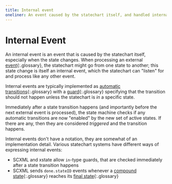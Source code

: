 ```yaml
---
title: Internal event
oneliner: An event caused by the statechart itself, and handled internally
---
```


# Internal Event

An internal event is an event that is caused by the statechart itself, especially when the state changes.  When processing an external [event](event.html){:.glossary}, the statechart might go from one state to another; this state change is itself an internal event, which the statechart can "listen" for and process like any other event.

Internal events are typically implemented as [automatic transitions](automatic-transition.html){:.glossary} with a [guard](guard.html){:.glossary} specifying that the transition should not happen unless the statechart is _in_ a specific state.

Immediately after a state transition happens (and importantly before the next external event is processed), the state machine checks if any automatic transitions are now "enabled" by the new set of active states.  If there are any, then they are considered _triggered_ and the transition happens.

Internal events don't have a notation, they are somewhat of an implementation detail.  Various statechart systems have different ways of expressing internal events:

* SCXML and xstate allow `in`-type guards, that are checked immediately after a state transition happens
* SCXML sends `done.stateID` events whenever a [compound state](compound-state.html){:.glossary} reaches its [final state](final-state.html){:.glossary}

